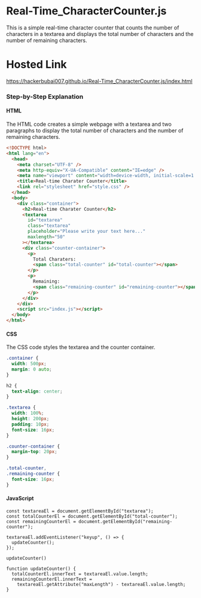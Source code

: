 # Real-Time_CharacterCounter.js

This is a simple real-time character counter that counts the number of characters in a textarea and displays the total number of characters and the number of remaining characters.
# Hosted Link
https://hackerbubai007.github.io/Real-Time_CharacterCounter.js/index.html

### Step-by-Step Explanation

#### HTML

The HTML code creates a simple webpage with a textarea and two paragraphs to display the total number of characters and the number of remaining characters.

```html
<!DOCTYPE html>
<html lang="en">
  <head>
    <meta charset="UTF-8" />
    <meta http-equiv="X-UA-Compatible" content="IE=edge" />
    <meta name="viewport" content="width=device-width, initial-scale=1.0" />
    <title>Real-time Charater Counter</title>
    <link rel="stylesheet" href="style.css" />
  </head>
  <body>
    <div class="container">
      <h2>Real-time Charater Counter</h2>
      <textarea
        id="textarea"
        class="textarea"
        placeholder="Please write your text here..."
        maxlength="50"
      ></textarea>
      <div class="counter-container">
        <p>
          Total Charaters:
          <span class="total-counter" id="total-counter"></span>
        </p>
        <p>
          Remaining:
          <span class="remaining-counter" id="remaining-counter"></span>
        </p>
      </div>
    </div>
    <script src="index.js"></script>
  </body>
</html>
```

#### CSS

The CSS code styles the textarea and the counter container.

```css
.container {
  width: 500px;
  margin: 0 auto;
}

h2 {
  text-align: center;
}

.textarea {
  width: 100%;
  height: 200px;
  padding: 10px;
  font-size: 16px;
}

.counter-container {
  margin-top: 20px;
}

.total-counter,
.remaining-counter {
  font-size: 16px;
}
```

#### JavaScript
```
const textareaEl = document.getElementById("textarea");
const totalCounterEl = document.getElementById("total-counter");
const remainingCounterEl = document.getElementById("remaining-counter");

textareaEl.addEventListener("keyup", () => {
  updateCounter();
});

updateCounter()

function updateCounter() {
  totalCounterEl.innerText = textareaEl.value.length;
  remainingCounterEl.innerText =
    textareaEl.getAttribute("maxLength") - textareaEl.value.length;
}
```
